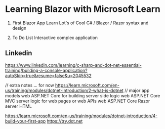 # Learning Blazor with Microsoft Learn

1. First Blazor App
   Learn Lot's of Cool C# / Blazor / Razor syntax and design

2. To Do List
   Interactive complex application

<!--  linkedin -->

## Linkedin

https://www.linkedin.com/learning/c-sharp-and-dot-net-essential-training/building-a-console-application?autoSkip=true&resume=false&u=2045532

// extra notes ... for now
https://learn.microsoft.com/en-us/training/modules/dotnet-introduction/2-what-is-dotnet
// major app models
web ASP.NET Core for building server side logic
web ASP.NET Core MVC server logic for web pages or web APIs
web ASP.NET Core Razor server HTML

<!-- try .net -->

https://learn.microsoft.com/en-us/training/modules/dotnet-introduction/4-build-your-first-app
https://try.dot.net
